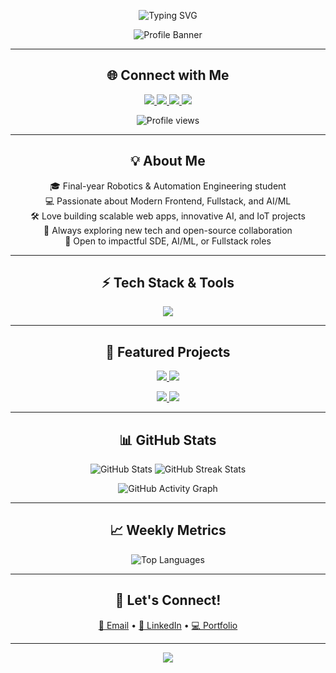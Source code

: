 <!-- 💫 Modern, Clean, and Balanced GitHub Profile README for Omkar Yelsange -->

<p align="center">
  <img src="https://readme-typing-svg.herokuapp.com?font=JetBrains+Mono&weight=700&size=32&pause=1500&color=0F85E6&background=24272e&lines=Hi%2C+I'm+Omkar+Yelsange!;Creating+Impactful+Software.;Frontend+%2B+AI+Enthusiast.;Let's+Build+Something+Great!" alt="Typing SVG" />
</p>

<p align="center">
  <img src="https://capsule-render.vercel.app/api?type=wave&color=gradient&height=180&text=Welcome%20to%20My%20Profile!&fontAlign=50&fontAlignY=40&descAlign=50&descAlignY=70" alt="Profile Banner"/>
</p>

---

<h2 align="center">🌐 Connect with Me</h2>
<p align="center">
  <a href="https://github.com/OmkarYelsange">
    <img src="https://img.shields.io/badge/GitHub-181717?style=for-the-badge&logo=github&logoColor=white"/>
  </a>
  <a href="https://linkedin.com/in/omkar-yelsange">
    <img src="https://img.shields.io/badge/LinkedIn-0A66C2?style=for-the-badge&logo=linkedin&logoColor=white"/>
  </a>
  <a href="mailto:omkaryelsange1010@gmail.com">
    <img src="https://img.shields.io/badge/Email-D14836?style=for-the-badge&logo=gmail&logoColor=white"/>
  </a>
  <a href="https://omkaryelsange.vercel.app">
    <img src="https://img.shields.io/badge/Portfolio-22222C?style=for-the-badge&logo=vercel&logoColor=white"/>
  </a>
</p>

<p align="center">
  <img src="https://komarev.com/ghpvc/?username=OmkarYelsange&style=for-the-badge&color=0F85E6" alt="Profile views"/>
</p>

---

<h2 align="center">💡 About Me</h2>

<p align="center">
🎓 Final-year Robotics & Automation Engineering student<br>
💻 Passionate about Modern Frontend, Fullstack, and AI/ML<br>
🛠️ Love building scalable web apps, innovative AI, and IoT projects<br>
🌟 Always exploring new tech and open-source collaboration<br>
👀 Open to impactful SDE, AI/ML, or Fullstack roles
</p>

---

<h2 align="center">⚡ Tech Stack & Tools</h2>

<p align="center">
  <img src="https://skillicons.dev/icons?i=js,react,html,css,nodejs,express,python,cpp,java,mongodb,mysql,firebase,tailwind,git,github,vercel,figma,vscode,linux,arduino&perline=10" />
</p>

---

<h2 align="center">🚀 Featured Projects</h2>

<p align="center">
  <a href="https://github.com/OmkarYelsange/AI-Chatbot">
    <img src="https://github-readme-stats.vercel.app/api/pin/?username=OmkarYelsange&repo=AI-Chatbot&theme=tokyonight" />
  </a>
  <a href="https://github.com/OmkarYelsange/Mini-Chat-App">
    <img src="https://github-readme-stats.vercel.app/api/pin/?username=OmkarYelsange&repo=Mini-Chat-App&theme=tokyonight" />
  </a>
</p>

<p align="center">
  <a href="https://github.com/OmkarYelsange/Airbnb-Clone">
    <img src="https://github-readme-stats.vercel.app/api/pin/?username=OmkarYelsange&repo=Airbnb-Clone&theme=tokyonight" />
  </a>
  <a href="https://github.com/OmkarYelsange/IoT-Smart-Chair-Kit">
    <img src="https://github-readme-stats.vercel.app/api/pin/?username=OmkarYelsange&repo=IoT-Smart-Chair-Kit&theme=tokyonight" />
  </a>
</p>

---

<h2 align="center">📊 GitHub Stats</h2>

<p align="center">
  <img src="https://github-readme-stats.vercel.app/api?username=OmkarYelsange&show_icons=true&theme=merko&hide_border=true" alt="GitHub Stats"/>
  <img src="https://github-readme-streak-stats.herokuapp.com/?user=OmkarYelsange&theme=merko&hide_border=true" alt="GitHub Streak Stats"/>
</p>

<p align="center">
  <img src="https://github-readme-activity-graph.vercel.app/graph?username=OmkarYelsange&bg_color=0D1117&color=6CC644&line=6CC644&point=FFFFFF&area=true&hide_border=true" alt="GitHub Activity Graph" />
</p>

---

<h2 align="center">📈 Weekly Metrics</h2>

<p align="center">
  <img src="https://github-readme-stats.vercel.app/api/top-langs/?username=OmkarYelsange&layout=compact&theme=tokyonight&hide_border=true" alt="Top Languages" />
</p>

---

<h2 align="center">🤝 Let's Connect!</h2>

<p align="center">
  <a href="mailto:omkaryelsange1010@gmail.com">📩 Email</a> •
  <a href="https://linkedin.com/in/omkar-yelsange">🔗 LinkedIn</a> •
  <a href="https://omkaryelsange.vercel.app">💻 Portfolio</a>
</p>

---

<p align="center">
  <img src="https://readme-typing-svg.herokuapp.com/?font=JetBrains+Mono&weight=700&size=24&pause=2000&color=6CC644&background=24272e&lines=Thanks+for+Visiting!;Open+to+Collaboration.;Let's+Code+🚀" />
</p>